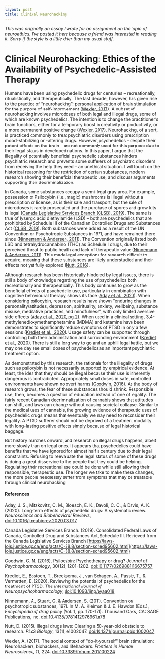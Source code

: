 ```yaml
---
layout: post
title: Clinical Neurohacking
---
```


*This was originally an essay I wrote for an assignment on the topic of neuroethics. I've posted it here because a friend was interested in reading it. Sorry if the style is a little drier than my usual stuff.*

# Clinical Neurohacking: Ethics of the Availability of Psychedelic-Assisted Therapy

Humans have been using psychedelic drugs for centuries – recreationally, ritualistically, and therapeutically. The last decade, however, has given rise to the practice of “neurohacking”: personal application of brain stimulation for the purpose of self-improvement ([Wexler, 2017](#ref7)). A subset of neurohacking involves microdoses of both legal and illegal drugs, some of which are known psychedelics. The intention is to change the practitioner’s brain functions, either for a temporary boost in creativity or productivity, or a more permanent positive change ([Wexler, 2017](#ref7)). Neurohacking, of a sort, is practiced commonly to treat psychiatric disorders using prescription mood-stabilizing or -altering drugs. However, psychedelics – despite their potent effects on the brain – are not commonly used for this purpose due to their legal status in developed nations. In this paper, I argue that the illegality of potentially beneficial psychedelic substances hinders psychiatric research and prevents some sufferers of psychiatric disorders from receiving the help they need – an unethical situation. I will touch on the historical reasoning for the restriction of certain substances, modern research showing their beneficial therapeutic use, and discuss arguments supporting their decriminalization.

In Canada, some substances occupy a semi-legal gray area. For example, possession of Psilocybin (i.e., magic) mushrooms is illegal without a prescription or license, as is their sale and transport, but the sale of microdoses is rarely prosecuted and the purchase of spores and grow kits is legal ([Canada Legislative Services Branch [CLSB], 2019](#ref2)). The same is true of lysergic acid diethylamide (LSD) – both are psychedelics that are prohibited by Schedule III of the Canadian Controlled Drugs and Substances Act ([CLSB, 2019](#ref2)). Both substances were added as a result of the UN Convention on Psychotropic Substances in 1971, and have remained there since ([Ninnemann & Andersen, 2011](#ref5)). The Convention originally listed both LSD and tetrahydrocannabinol (THC) as Schedule I drugs, due to their perceived threat to public health and lack of therapeutic value ([Ninnemann & Andersen, 2011](#ref5)). This made legal exceptions for research difficult to acquire, meaning that these substances are likely understudied and their effects not yet fully explored ([Nutt, 2016](#ref6)).

Although research has been historically hindered by legal issues, there is still a body of knowledge regarding the use of psychedelics both recreationally and therapeutically. This body continues to grow as the beneficial effects of psychedelic use, particularly in combination with cognitive behavioural therapy, shows its face ([Aday et al., 2020](#ref1)). When considering psilocybin, research results have shown “enduring changes in personality/attitudes, depression, spirituality, anxiety, wellbeing, substance misuse, meditative practices, and mindfulness”, with only limited aversive side effects ([Aday et al., 2020, pg 2](#ref1)). When used in a clinical setting, 3,4-methylenedioxymethamphetamine (MDMA) and ketamine have been demonstrated to significantly reduce symptoms of PTSD in only a few sessions ([Krediet et al., 2020](#ref4)). Usage safety can be supported through controlling both their administration and surrounding environment ([Krediet et al., 2020](#ref4)). There is still a long way to go and an uphill legal battle, but we may one day see small doses of psychedelics as an important psychiatric treatment option.

As demonstrated by this research, the rationale for the illegality of drugs such as psilocybin is not necessarily supported by empirical evidence. At least, the idea that they should be illegal because their use is inherently dangerous is contradicted. Appropriately small doses in safe, controlled environments have shown no overt harms ([Goodwin, 2016](#ref3)). As the body of research grows, the fear of these substances should shrink. Responsible use, then, becomes a question of education instead of one of legality. The fairly recent Canadian decriminalization of cannabis shows that attitudes can shift, and laws can change without causing societal collapse. Similar to the medical uses of cannabis, the growing evidence of therapeutic uses of psychedelic drugs means that eventually we may need to reconsider their legality. A PTSD sufferer should not be deprived of a treatment modality with long-lasting positive effects simply because of legal historical baggage.

But history marches onward, and research on illegal drugs happens, albeit more slowly than on legal ones. It appears that psychedelics could have benefits that we have ignored for almost half a century due to their legal constraints. Refusing to reevaluate the legal status of some of these drugs is doing a great disservice to the people that they could be helping. Regulating their recreational use could be done while still allowing their responsible, therapeutic use. The longer we take to make these changes, the more people needlessly suffer from symptoms that may be treatable through clinical neurohacking.

#### References
<span id="ref1">Aday, J. S., Mitzkovitz, C. M., Bloesch, E. K., Davoli, C. C., & Davis, A. K. (2020). Long-term effects of psychedelic drugs: A systematic review. *Neuroscience and Biobehavioral Reviews*, [doi:10.1016/j.neubiorev.2020.03.017](https://doi.org/10.1016/j.neubiorev.2020.03.017)</span>

<span id="ref2">Canada Legislative Services Branch. (2019). Consolidated Federal Laws of Canada, Controlled Drug and Substances Act, Schedule III. Retrieved from the Canada Legislative Services Branch [https://laws-lois.justice.gc.ca/eng/acts/C-38.8/section-sched95602.html](https://laws-lois.justice.gc.ca/eng/acts/C-38.8/section-sched95602.html)</span>

<span id="ref3">Goodwin, G. M. (2016). Psilocybin: Psychotherapy or drug? *Journal of Psychopharmacology*, 30(12), 1201-1202. [doi:10.1177/0269881116675757](https://doi.org/10.1177/0269881116675757)</span>

<span id="ref4">Krediet, E., Bostoen, T., Breeksema, J., van Schagen, A., Passie, T., & Vermetten, E. (2020). Reviewing the potential of psychedelics for the treatment of PTSD. *The International Journal of Neuropsychopharmacology*, [doi:10.1093/ijnp/pyaa018](https://doi.org/10.1093/ijnp/pyaa018)</span>

<span id="ref5">Ninnemann, A., Stuart, G. & Andersen, S. (2011). Convention on psychotropic substances, 1971. In M. A. Kleiman & J. E. Hawdon (Eds.), *Encyclopedia of drug policy* (Vol. 1, pp. 170-171). Thousand Oaks, CA: SAGE Publications, Inc. [doi:10.4135/9781412976961.n78](https://doi.org/10.4135/9781412976961.n78)</span>

<span id="ref6">Nutt, D. (2015). Illegal drugs laws: Clearing a 50-year-old obstacle to research. *PLoS Biology*, 13(1), e1002047. [doi:10.1371/journal.pbio.1002047](https://doi.org/10.1371/journal.pbio.1002047)</span>

<span id="ref7">Wexler, A. (2017). The social context of "do-it-yourself" brain stimulation: Neurohackers, biohackers, and lifehackers. *Frontiers in Human Neuroscience, 11*, 224. [doi:10.3389/fnhum.2017.00224](https://doi.org/10.3389/fnhum.2017.00224)</span>
